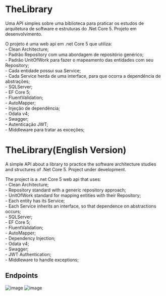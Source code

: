 # TheLibrary
Uma API simples sobre uma biblioteca para praticar os estudos de arquitetura de software e estruturas do .Net Core 5.
Projeto em desenvolvimento.

O projeto é uma web api em .net Core 5 que utiliza:   
	- Clean Architecture;  
	- Padrão Repository com uma abordagem de repositório genérico;  
	- Padrão UnitOfWork para fazer o mapeamento das entidades com seu Repository;  
	- Cada entidade possui sua Service;  
	- Cada Service herda de uma interface, para que ocorra a dependência de abstrações;  
	- SQLServer;  
	- EF Core 5;  
	- FluentValidation;  
	- AutoMapper;  
	- Injeção de dependência;  
	- Odata v4;  
	- Swagger;  
	- Autenticação JWT;  
	- Middleware para tratar as exceções;  


# TheLibrary(English Version)
A simple API about a library to practice the software architecture studies and structures of .Net Core 5.
Project under development.

The project is a .net Core 5 web api that uses:  
	- Clean Architecture;  
	- Repository standard with a generic repository approach;  
	- UnitOfWork standard for mapping entities with their Repository;  
	- Each entity has its Service;  
	- Each Service inherits an interface, so that dependence on abstractions occurs;  
	- SQLServer;  
	- EF Core 5;  
	- FluentValidation;  
	- AutoMapper;  
	- Dependency Injection;  
	- Odata v4;  
	- Swagger;  
	- JWT Authentication;  
	- Middleware to handle exceptions;  

## Endpoints
![image](https://github.com/AlerrandroTome/TheLibrary/assets/53446642/7df00185-2cf3-4178-a14a-acbb7003122e)
![image](https://github.com/AlerrandroTome/TheLibrary/assets/53446642/497daae1-5d4d-495b-bdf6-f0dca2699566)
